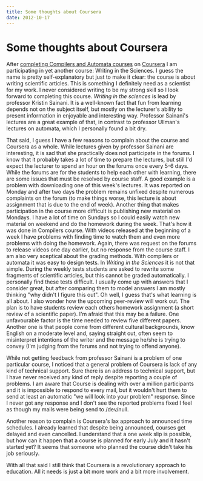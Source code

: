 ```yaml
---
title: Some thoughts about Coursera
date: 2012-10-17
---
```


Some thoughts about Coursera
============================

After [completing Compilers and Automata
courses](/blog/2012-06-27-some-impressions-on-stanfords-automata-and-compilers-online-courses.html)
on [Coursera](https://www.coursera.org/) I am participating in yet another
course: Writing in the Sciences. I guess the name is pretty self-explanatory but
just to make it clear: the course is about writing scientific articles. This is
something I definitely need as a scientist for my work. I never considered
writing to be my strong skill so I look forward to completing this
course. _Writing in the sciences_ is lead by professor Kristin Sainani. It is a
well-known fact that fun from learning depends not on the subject itself, but
mostly on the lecturer's ability to present information in enjoyable and
interesting way. Professor Sainani's lectures are a great example of that, in
contrast to professor Ullman's lectures on automata, which I personally found a
bit dry.

That said, I guess I have a few reasons to complain about the course and
Coursera as a whole. While lectures given by professor Sainani are interesting,
it is sad that she practically does not participate in the forums. I know that
it probably takes a lot of time to prepare the lectures, but still I'd expect
the lecturer to spend an hour on the forums once every 5-6 days. While the
forums are for the students to help each other with learning, there are some
issues that must be resolved by course staff. A good example is a problem with
downloading one of this week's lectures. It was reported on Monday and after two
days the problem remains unfixed despite numerous complaints on the forum (to
make things worse, this lecture is about assignment that is due to the end of
week). Another thing that makes participation in the course more difficult is
publishing new material on Mondays. I have a lot of time on Sundays so I could
easily watch new material on weekend and do the homework during the week. That's
how it was done in Compilers course. With videos released at the beginning of a
week I have problems with finding time to watch them and even more problems with
doing the homework. Again, there was request on the forums to release videos one
day earlier, but no response from the course staff. I am also very sceptical
about the grading methods. With compilers or automata it was easy to design
tests. In _Writing in the Sciences_ it is not that simple. During the weekly
tests students are asked to rewrite some fragments of scientific articles, but
this cannot be graded automatically. I personally find these tests difficult. I
usually come up with answers that I consider great, but after comparing them to
model answers I am mostly thinking "why didn't I figure this out". Oh well, I
guess that's what learning is all about. I also wonder how the upcoming
peer-review will work out. The plan is to have students review each others
homework assignment (a short review of a scientific paper). I'm afraid that this
may be a failure. One unfavourable factor is the time needed to review five
different papers. Another one is that people come from different cultural
backgrounds, know English on a moderate level and, saying straight out, often
seem to misinterpret intentions of the writer and the message he/she is trying
to convey (I'm judging from the forums and not trying to offend anyone).

While not getting feedback from professor Sainani is a problem of one particular
course, I noticed that a general problem of Coursera is lack of any kind of
technical support. Sure there is an address to technical support, but I have
never received any kind of reply despite reporting a couple of problems. I am
aware that Course is dealing with over a million participants and it is
impossible to respond to every mail, but it wouldn't hurt them to send at least
an automatic "we will look into your problem" response. Since I never got any
response and I don't see the reported problems fixed I feel as though my mails
were being send to /dev/null.

Another reason to complain is Coursera's lax approach to announced time
schedules. I already learned that despite being announced, courses get delayed
and even cancelled. I understand that a one week slip is possible, but how can
it happen that a course is planned for early July and it hasn't started yet? It
seems that someone who planned the course didn't take his job seriously.

With all that said I still think that Coursera is a revolutionary approach to
education. All it needs is just a bit more work and a bit more involvement.

